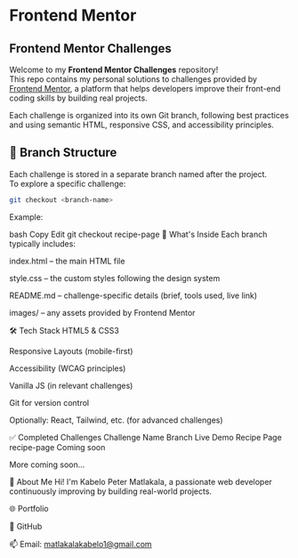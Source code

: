 # Frontend Mentor
## Frontend Mentor Challenges

Welcome to my **Frontend Mentor Challenges** repository!  
This repo contains my personal solutions to challenges provided by [Frontend Mentor](https://www.frontendmentor.io/), a platform that helps developers improve their front-end coding skills by building real projects.

Each challenge is organized into its own Git branch, following best practices and using semantic HTML, responsive CSS, and accessibility principles.

## 🔀 Branch Structure

Each challenge is stored in a separate branch named after the project.  
To explore a specific challenge:

```bash
git checkout <branch-name>
```

Example:

bash
Copy
Edit
git checkout recipe-page
📁 What's Inside
Each branch typically includes:

index.html – the main HTML file

style.css – the custom styles following the design system

README.md – challenge-specific details (brief, tools used, live link)

images/ – any assets provided by Frontend Mentor

🛠️ Tech Stack
HTML5 & CSS3

Responsive Layouts (mobile-first)

Accessibility (WCAG principles)

Vanilla JS (in relevant challenges)

Git for version control

Optionally: React, Tailwind, etc. (for advanced challenges)

✅ Completed Challenges
Challenge Name	Branch	Live Demo
Recipe Page	recipe-page	Coming soon

More coming soon...

📌 About Me
Hi! I'm Kabelo Peter Matlakala, a passionate web developer continuously improving by building real-world projects.

🌐 Portfolio

🐙 GitHub

📫 Email: matlakalakabelo1@gmail.com

